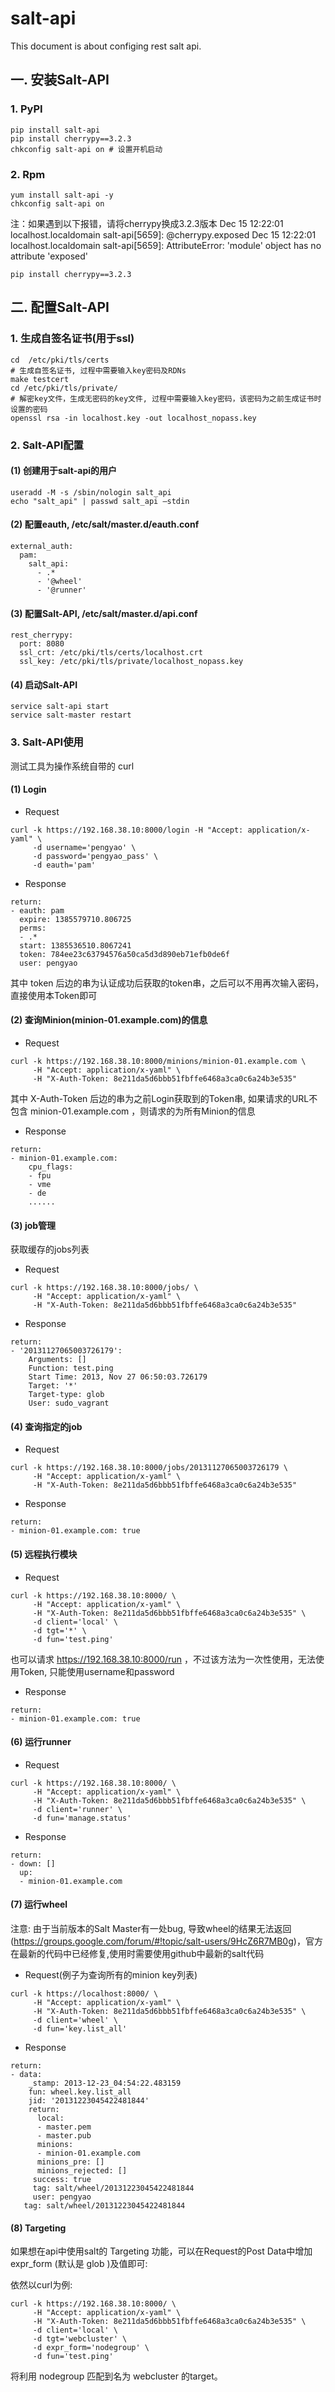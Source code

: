 # salt-api

This document is about configing rest salt api.

## 一. 安装Salt-API

### 1. PyPI
```
pip install salt-api
pip install cherrypy==3.2.3
chkconfig salt-api on # 设置开机启动
```

### 2. Rpm
```
yum install salt-api -y
chkconfig salt-api on
```

注：如果遇到以下报错，请将cherrypy换成3.2.3版本
Dec 15 12:22:01 localhost.localdomain salt-api[5659]: @cherrypy.exposed
Dec 15 12:22:01 localhost.localdomain salt-api[5659]: AttributeError: 'module' object has no attribute 'exposed'
```
pip install cherrypy==3.2.3
```


## 二. 配置Salt-API
### 1. 生成自签名证书(用于ssl)

```
cd  /etc/pki/tls/certs
# 生成自签名证书, 过程中需要输入key密码及RDNs
make testcert
cd /etc/pki/tls/private/
# 解密key文件，生成无密码的key文件, 过程中需要输入key密码，该密码为之前生成证书时设置的密码
openssl rsa -in localhost.key -out localhost_nopass.key
```

### 2. Salt-API配置

#### (1) 创建用于salt-api的用户
```
useradd -M -s /sbin/nologin salt_api
echo "salt_api" | passwd salt_api —stdin
```

#### (2) 配置eauth, /etc/salt/master.d/eauth.conf
```
external_auth:
  pam:
    salt_api:
      - .*
      - '@wheel'
      - '@runner'
```

#### (3) 配置Salt-API, /etc/salt/master.d/api.conf
```
rest_cherrypy:
  port: 8080
  ssl_crt: /etc/pki/tls/certs/localhost.crt
  ssl_key: /etc/pki/tls/private/localhost_nopass.key
```

#### (4) 启动Salt-API
```
service salt-api start
service salt-master restart
```

### 3. Salt-API使用
测试工具为操作系统自带的 curl

#### (1) Login

* Request

```
curl -k https://192.168.38.10:8000/login -H "Accept: application/x-yaml" \
     -d username='pengyao' \
     -d password='pengyao_pass' \
     -d eauth='pam'
```

* Response

```
return:
- eauth: pam
  expire: 1385579710.806725
  perms:
  - .*
  start: 1385536510.8067241
  token: 784ee23c63794576a50ca5d3d890eb71efb0de6f
  user: pengyao
```

其中 token 后边的串为认证成功后获取的token串，之后可以不用再次输入密码，直接使用本Token即可

#### (2) 查询Minion(minion-01.example.com)的信息

* Request

```
curl -k https://192.168.38.10:8000/minions/minion-01.example.com \
     -H "Accept: application/x-yaml" \
     -H "X-Auth-Token: 8e211da5d6bbb51fbffe6468a3ca0c6a24b3e535"
```
其中 X-Auth-Token 后边的串为之前Login获取到的Token串, 如果请求的URL不包含 minion-01.example.com ，则请求的为所有Minion的信息

* Response

```
return:
- minion-01.example.com:
    cpu_flags:
    - fpu
    - vme
    - de
    ......
```

#### (3) job管理

获取缓存的jobs列表

* Request

```
curl -k https://192.168.38.10:8000/jobs/ \
     -H "Accept: application/x-yaml" \
     -H "X-Auth-Token: 8e211da5d6bbb51fbffe6468a3ca0c6a24b3e535"
```

* Response

```
return:
- '20131127065003726179':
    Arguments: []
    Function: test.ping
    Start Time: 2013, Nov 27 06:50:03.726179
    Target: '*'
    Target-type: glob
    User: sudo_vagrant
```

#### (4) 查询指定的job

* Request

```
curl -k https://192.168.38.10:8000/jobs/20131127065003726179 \
     -H "Accept: application/x-yaml" \
     -H "X-Auth-Token: 8e211da5d6bbb51fbffe6468a3ca0c6a24b3e535"
```

* Response

```
return:
- minion-01.example.com: true
```

#### (5) 远程执行模块

* Request

```
curl -k https://192.168.38.10:8000/ \
     -H "Accept: application/x-yaml" \
     -H "X-Auth-Token: 8e211da5d6bbb51fbffe6468a3ca0c6a24b3e535" \
     -d client='local' \
     -d tgt='*' \
     -d fun='test.ping'
```
也可以请求 https://192.168.38.10:8000/run ，不过该方法为一次性使用，无法使用Token, 只能使用username和password

* Response

```
return:
- minion-01.example.com: true
```

#### (6) 运行runner

* Request

```
curl -k https://192.168.38.10:8000/ \
     -H "Accept: application/x-yaml" \
     -H "X-Auth-Token: 8e211da5d6bbb51fbffe6468a3ca0c6a24b3e535" \
     -d client='runner' \
     -d fun='manage.status'
```

* Response

```
return:
- down: []
  up:
  - minion-01.example.com
```

#### (7) 运行wheel

注意: 由于当前版本的Salt Master有一处bug, 导致wheel的结果无法返回(https://groups.google.com/forum/#!topic/salt-users/9HcZ6R7MB0g)，官方在最新的代码中已经修复,使用时需要使用github中最新的salt代码

* Request(例子为查询所有的minion key列表)

```
curl -k https://localhost:8000/ \
     -H "Accept: application/x-yaml" \
     -H "X-Auth-Token: 8e211da5d6bbb51fbffe6468a3ca0c6a24b3e535" \
     -d client='wheel' \
     -d fun='key.list_all'
```

* Response

```
return:
- data:
    _stamp: 2013-12-23_04:54:22.483159
    fun: wheel.key.list_all
    jid: '20131223045422481844'
    return:
      local:
      - master.pem
      - master.pub
      minions:
      - minion-01.example.com
      minions_pre: []
      minions_rejected: []
     success: true
     tag: salt/wheel/20131223045422481844
     user: pengyao
   tag: salt/wheel/20131223045422481844
```

#### (8) Targeting


如果想在api中使用salt的 Targeting 功能，可以在Request的Post Data中增加 expr_form (默认是 glob )及值即可:

依然以curl为例:

```
curl -k https://192.168.38.10:8000/ \
     -H "Accept: application/x-yaml" \
     -H "X-Auth-Token: 8e211da5d6bbb51fbffe6468a3ca0c6a24b3e535" \
     -d client='local' \
     -d tgt='webcluster' \
     -d expr_form='nodegroup' \
     -d fun='test.ping'
```

将利用 nodegroup 匹配到名为 webcluster 的target。